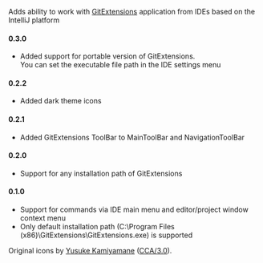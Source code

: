 <p>Adds ability to work with <a href="https://github.com/gitextensions/gitextensions">GitExtensions</a> application from IDEs based on the IntelliJ platform</p>

<p>
  <h4>0.3.0</h4>
  <ul>
      <li>Added support for portable version of GitExtensions. <br>You can set the executable file path in the IDE settings menu</li>
  </ul>
  <h4>0.2.2</h4>
  <ul>
      <li>Added dark theme icons</li>
  </ul>
  <h4>0.2.1</h4>
  <ul>
    <li>Added GitExtensions ToolBar to MainToolBar and NavigationToolBar</li>
  </ul>
  <h4>0.2.0</h4>
  <ul>
    <li>Support for any installation path of GitExtensions</li>
  </ul>
  <h4>0.1.0</h4>
  <ul>
    <li>Support for commands via IDE main menu and editor/project window context menu</li>
    <li>Only default installation path (C:\Program Files (x86)\GitExtensions\GitExtensions.exe) is supported</li>
  </ul>
</p>

Original icons by [Yusuke Kamiyamane](http://p.yusukekamiyamane.com/) ([CCA/3.0](http://creativecommons.org/licenses/by/3.0/)).

